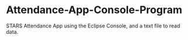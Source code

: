# Attendance-App-Console-Program
STARS Attendance App using the Eclipse Console, and a text file to read data. 
